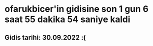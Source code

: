 # ofarukbicer'in gidisine son 1 gun 6 saat 55 dakika 54 saniye kaldi

## Gidis tarihi: 30.09.2022 :(